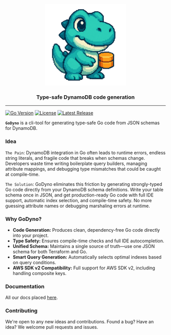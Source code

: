 <div align="center">
  <img src="./.media/logo.png" alt="GoDyno Logo" />
  <br>
  <h3 align="center">Type-safe DynamoDB code generation</h3>
</div>

---

[![Go Version](https://img.shields.io/github/go-mod/go-version/Mad-Pixels/go-dyno?style=flat-square&logo=go&logoColor=white)](https://golang.org/) [![License](https://img.shields.io/github/license/Mad-Pixels/go-dyno?style=flat-square)](LICENSE) [![Latest Release](https://img.shields.io/github/v/release/Mad-Pixels/go-dyno?style=flat-square&logo=github)](https://github.com/Mad-Pixels/go-dyno/releases/latest)

**`GoDyno`** is a cli-tool for generating type-safe Go code from JSON schemas for DynamoDB.

### Idea
`The Pain`: DynamoDB integration in Go often leads to runtime errors, endless string literals, and fragile code that breaks when schemas change. Developers waste time writing boilerplate query builders, managing attribute mappings, and debugging type mismatches that could be caught at compile-time.  
  
`The Solution`: GoDyno eliminates this friction by generating strongly-typed Go code directly from your DynamoDB schema definitions. Write your table schema once in JSON, and get production-ready Go code with full IDE support, automatic index selection, and compile-time safety. No more guessing attribute names or debugging marshaling errors at runtime.

### Why GoDyno?
- **Code Generation:** Produces clean, dependency-free Go code directly into your project.
- **Type Safety:** Ensures compile-time checks and full IDE autocompletion. 
- **Unified Schema:** Maintains a single source of truth—use one JSON schema for both Terraform and Go.
- **Smart Query Generation:** Automatically selects optimal indexes based on query conditions.
- **AWS SDK v2 Compatibility:** Full support for AWS SDK v2, including handling composite keys.

### Documentation
All our docs placed [here](https://go-dyno.madpixels.io/).

### Contributing
We're open to any new ideas and contributions.
Found a bug? Have an idea? We welcome pull requests and issues.

